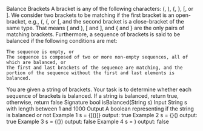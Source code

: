 Balance Brackets
A bracket is any of the following characters: (, ), {, }, [, or ].
We consider two brackets to be matching if the first bracket is an open-bracket, e.g., (, {, or [, and the second bracket is a close-bracket of the same type. That means ( and ), [ and ], and { and } are the only pairs of matching brackets.
Furthermore, a sequence of brackets is said to be balanced if the following conditions are met:

    The sequence is empty, or
    The sequence is composed of two or more non-empty sequences, all of which are balanced, or
    The first and last brackets of the sequence are matching, and the portion of the sequence without the first and last elements is balanced.

You are given a string of brackets. Your task is to determine whether each sequence of brackets is balanced. If a string is balanced, return true, otherwise, return false
Signature
bool isBalanced(String s)
Input
String s with length between 1 and 1000
Output
A boolean representing if the string is balanced or not
Example 1
s = {[()]}
output: true
Example 2
s = {}()
output: true
Example 3
s = {(})
output: false
Example 4
s = )
output: false